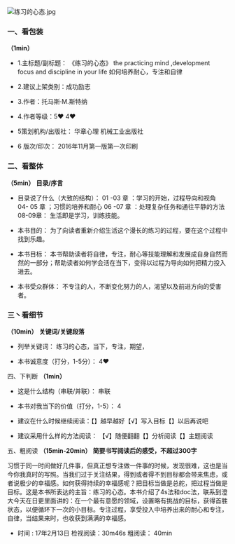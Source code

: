 ![练习的心态.jpg](http://upload-images.jianshu.io/upload_images/669817-0c0136cc189a2eb8.jpg?imageMogr2/auto-orient/strip%7CimageView2/2/w/1240)                                                                      

### 一、看包装
**（1min）**

- 1.主标题/副标题：
《练习的心态》
the practicing mind ,development  focus and discipline  in your life
如何培养耐心，专注和自律

- 2.建议上架类别：成功励志

- 3.作者：托马斯·M.斯特纳 


- 4.作者等级：5❤
4❤
- 5策划机构/出版社：
华章心理
机械工业出版社
- 6 版次/印次：
2016年11月第一版第一次印刷

### 二、看整体
**（5min）**
 **目录/序言**

- 目录说了什么（大致的结构）：
01 -03 章 ：学习的开始，过程导向和视角
04- 05 章 ；习惯的培养和耐心
06 -07 章 ：处理复杂任务和通往平静的方法
08-09章： 生活即是学习，训练技能。


- 本书目的：
为了向读者重新介绍生活这个漫长的练习的过程，要在这个过程中找到乐趣。


- 本书目标：
本书帮助读者将自律，专注，耐心等技能理解和发展成自身自然而然的一部分；帮助读者如何学会活在当下，变得以过程为导向如何把精力投入进去。
- 本书受众群体：
不专注的人，不断变化努力的人，渴望以及前进方向的受害者。


### 三丶看细节
**（10min）**
**关键词/关键段落**

-  列举关键词：
练习的心态，当下，专注，期望，


- 本书诚意度（打分，1-5分）：
4❤

四、下判断
**（1min）**


- 这是什么结构（串联/并联）：
串联

- 本书对我当下的价值（打分，1-5）：
4

- 建议在什么时候继续阅读：【】越早越好【√】写入目标【】以后再说吧

- 建议采用什么样的方法阅读：  【√】随便翻翻【】分析阅读【】主题阅读

五、粗阅读
**（15min-20min）**
**简要书写阅读后的感受，不超过300字**


习惯于同一时间做好几件事，但真正想专注做一件事的时候，发现很难，这也是当今你我真时的写照。当我们过于关注结果，得到或者得不到目标都会带来焦虑，或者说极少的幸福感。如何获得持续的幸福感呢？把目标当做是总舵，把过程当做是目标。这是本书所表达的主旨：练习的心态。本书介绍了4s法和doc法，联系到澄大今天在日更里面讲的：在一个最有意愿的领域，设置略有挑战的目标，获得首胜状态，以便循环下一次的小目标。专注过程，享受投入中培养出来的耐心和专注，自律，当结果来时，也收获到满满的幸福感。
- 时间 : 17年2月13日
检视阅读：30m46s
粗阅读： 40min
